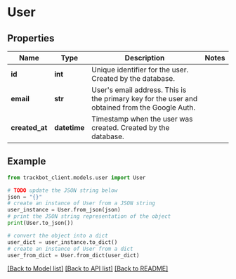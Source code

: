 # User


## Properties

Name | Type | Description | Notes
------------ | ------------- | ------------- | -------------
**id** | **int** | Unique identifier for the user. Created by the database. | 
**email** | **str** | User&#39;s email address. This is the primary key for the user and obtained from the Google Auth. | 
**created_at** | **datetime** | Timestamp when the user was created. Created by the database. | 

## Example

```python
from trackbot_client.models.user import User

# TODO update the JSON string below
json = "{}"
# create an instance of User from a JSON string
user_instance = User.from_json(json)
# print the JSON string representation of the object
print(User.to_json())

# convert the object into a dict
user_dict = user_instance.to_dict()
# create an instance of User from a dict
user_from_dict = User.from_dict(user_dict)
```
[[Back to Model list]](../README.md#documentation-for-models) [[Back to API list]](../README.md#documentation-for-api-endpoints) [[Back to README]](../README.md)


